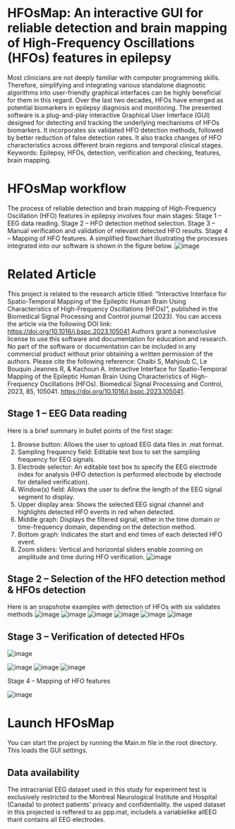 # HFOsMap: An interactive GUI for reliable detection and brain mapping of High-Frequency Oscillations (HFOs) features in epilepsy
Most clinicians are not deeply familiar with computer programming skills. Therefore, simplifying and integrating various standalone diagnostic algorithms into user-friendly graphical interfaces can be highly beneficial for them in this regard. Over the last two decades, HFOs have emerged as potential biomarkers in epilepsy diagnosis and monitoring. The presented software is a plug-and-play interactive Graphical User Interface (GUI) designed for detecting and tracking the underlying mechanisms of HFOs biomarkers. It incorporates six validated HFO detection methods, followed by better reduction of false detection rates. It also tracks changes of HFO characteristics across different brain regions and temporal clinical stages. 
Keywords: Epilepsy, HFOs, detection, verification and checking, features, brain mapping.


# HFOsMap workflow
The process of reliable detection and brain mapping of High-Frequency Oscillation (HFO) features in epilepsy involves four main stages:
Stage 1 – EEG data reading.
Stage 2 – HFO detection method selection.
Stage 3 – Manual verification and validation of relevant detected HFO results.
Stage 4 – Mapping of HFO features.
A simplified flowchart illustrating the processes integrated into our software is shown in the figure below.
![image](https://github.com/user-attachments/assets/a152e8fd-6790-4ee6-8850-05741ab6f6dd)

# Related Article
This project is related to the research article titled:
“Interactive Interface for Spatio-Temporal Mapping of the Epileptic Human Brain Using Characteristics of High-Frequency Oscillations (HFOs)”,
published in the Biomedical Signal Processing and Control journal (2023).
You can access the article via the following DOI link: https://doi.org/10.1016/j.bspc.2023.105041
Authors grant a nonexclusive license to use this software and documentation for education and research. No part of the software or documentation can be included in any commercial product without prior obtaining a written permission of the authors. Please cite the following reference:
Chaibi S, Mahjoub C, Le Bouquin Jeannes R, & Kachouri A. Interactive Interface for Spatio-Temporal Mapping of the Epileptic Human Brain Using Characteristics of High-Frequency Oscillations (HFOs). Biomedical Signal Processing and Control, 2023, 85, 105041. https://doi.org/10.1016/j.bspc.2023.105041.

## Stage 1 – EEG Data reading
Here is a brief summary in bullet points of the first stage:
1. Browse button: Allows the user to upload EEG data files in .mat format.
2. Sampling frequency field: Editable text box to set the sampling frequency for EEG signals.
3. Electrode selector: An editable text box to specify the EEG electrode index for analysis (HFO detection is performed electrode by electrode for detailed verification).
5. Window(s) field: Allows the user to define the length of the EEG signal segment to display.
6. Upper display area: Shows the selected EEG signal channel and highlights detected HFO events in red when detected.
7. Middle graph: Displays the filtered signal, either in the time domain or time-frequency domain, depending on the detection method.
8. Bottom graph: Indicates the start and end times of each detected HFO event.
9. Zoom sliders: Vertical and horizontal sliders enable zooming on amplitude and time during HFO verification.
![image](https://github.com/user-attachments/assets/c3887e05-6a01-4709-9f38-34439a4f73ed)

## Stage 2 – Selection of the HFO detection method & HFOs detection
Here is an snapshotw examples with detection of HFOs with six validates methods
![image](https://github.com/user-attachments/assets/d3c642b9-2fae-44c1-ba4f-8b5b46064070)
![image](https://github.com/user-attachments/assets/c4d5a095-c30c-40e6-9a03-10c7ea7b7653)
![image](https://github.com/user-attachments/assets/44d57d7f-8df5-49a9-825b-2ccdec48c2ff)
![image](https://github.com/user-attachments/assets/f2597ae8-0b0c-481d-b8f7-08926fc45cb5)
![image](https://github.com/user-attachments/assets/7bb235ec-0fa2-4f87-bfc7-193d0d6f4afd)
![image](https://github.com/user-attachments/assets/d910c5d6-6b98-4595-8410-27b0a2f442a9)

## Stage 3 – Verification of detected HFOs
![image](https://github.com/user-attachments/assets/46528472-507f-46b3-84d4-65db2bbe5170)


![image](https://github.com/user-attachments/assets/1bc524f7-dcb1-4b94-bfd4-710e226b6a6b)
![image](https://github.com/user-attachments/assets/dbc5df3e-8e06-4a01-9ea8-fdf96dd30035)
![image](https://github.com/user-attachments/assets/1fee0bd4-50c8-41c7-93e5-e1b1c261afae)

Stage 4 – Mapping of HFO features

![image](https://github.com/user-attachments/assets/13edbedc-15d9-4e9d-8846-630a2a71dc02)

# Launch HFOsMap
You can start the project by running the Main.m file in the root directory. This loads the GUI settings. 
## Data availability
The intracranial EEG dataset used in this study for experiment test is exclusively restricted to the Montreal Neurological Institute and Hospital (Canada) to protect patients’ privacy and confidentiality.
the usped dataset in this projected is reffered to as ppp.mat, includels a variablelike allEEG thant contains all EEG electrodes.



